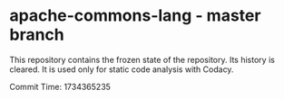 # apache-commons-lang - master branch

This repository contains the frozen state of the repository.
Its history is cleared. It is used only for static code
analysis with Codacy.

Commit Time: 1734365235
